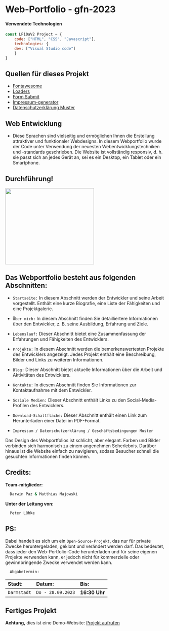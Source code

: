 <h1>Web-Portfolio - gfn-2023</h1>
	
#### Verwendete Technologien
```javascript
const LF10aV2 Project = {
  	code: ["HTML", "CSS", "Javascript"],
	technologies: {
	dev: ["Visual Studio code"]
	}
}
```
## Quellen für dieses Projekt
<ul>
	<li><a href="https://fontawesome.com/">Fontawesome</a></li>
	<li><a href="https://cssloaders.github.io/">Loaders</a></li>
	<li><a href="https://formsubmit.co/">Form Submit</a></li>
	<li><a href="https://www.impressum-generator.de/">Impressum-generator</a></li>
	<li><a href="https://www.mein-datenschutzbeauftragter.de/datenschutzerklaerung-konfigurator">Datenschutzerklärung Muster</a></li>
</ul>

## Web Entwicklung
- Diese Sprachen sind vielseitig und ermöglichen Ihnen die Erstellung attraktiver und funktionaler Webdesigns.
In diesem Webportfolio wurde der Code unter Verwendung der neuesten Webentwicklungstechniken und -standards geschrieben.
Die Website ist vollständig responsiv, d. h. sie passt sich an jedes Gerät an, sei es ein Desktop, ein Tablet oder ein Smartphone.

## Durchführung!

<p align='left'>
<img src="https://media.giphy.com/media/gh0RRgkTXedvF0pDc0/giphy.gif" width="280" height="240" frameBorder="0" class="giphy-embed" allowFullScreen></img></p>
<p align="left">

## Das Webportfolio besteht aus folgenden Abschnitten:

- `Startseite:` In diesem Abschnitt werden der Entwickler und seine Arbeit vorgestellt. Enthält eine kurze Biografie, eine Liste der Fähigkeiten und eine Projektgalerie.


- `Über mich:` In diesem Abschnitt finden Sie detailliertere Informationen über den Entwickler, z. B. seine Ausbildung, Erfahrung und Ziele.


- `Lebenslauf:` Dieser Abschnitt bietet eine Zusammenfassung der Erfahrungen und Fähigkeiten des Entwicklers.


- `Projekte:` In diesem Abschnitt werden die bemerkenswertesten Projekte des Entwicklers angezeigt. Jedes Projekt enthält eine Beschreibung, Bilder und Links zu weiteren Informationen.


- `Blog:` Dieser Abschnitt bietet aktuelle Informationen über die Arbeit und Aktivitäten des Entwicklers.


- `Kontakte:` In diesem Abschnitt finden Sie Informationen zur Kontaktaufnahme mit dem Entwickler.


- `Soziale Medien:` Dieser Abschnitt enthält Links zu den Social-Media-Profilen des Entwicklers.


- `Download-Schaltfläche:` Dieser Abschnitt enthält einen Link zum Herunterladen einer Datei im PDF-Format.

- `Impressum / Datenschutzerklärung / Geschäftsbedingungen Muster`



Das Design des Webportfolios ist schlicht, aber elegant. Farben und Bilder verbinden sich harmonisch zu einem angenehmen Seherlebnis.
Darüber hinaus ist die Website einfach zu navigieren, sodass Besucher schnell die gesuchten Informationen finden können.

## Credits:

**Team-mitglieder:**

```bash
  Darwin Paz & Matthias Majowski
```
**Unter der Leitung von:**
```bash
  Peter Lübke
```
## PS:
Dabei handelt es sich um ein `Open-Source-Projekt`, das nur für private Zwecke heruntergeladen, geklont und verändert werden darf. 
Das bedeutet, dass jeder den Web-Portfolio-Code herunterladen und für seine eigenen Projekte verwenden kann, 
er jedoch nicht für kommerzielle oder gewinnbringende Zwecke verwendet werden kann.

```http
  Abgabetermin:
```

| Stadt: | Datum:     | Bis:                       |
| :-------- | :------- | :-------------------------------- |
| `Darmstadt`      | `Do - 28.09.2023` | **16:30 Uhr**  |

## Fertiges Projekt
**Achtung,** dies ist eine Demo-Website: 
[Projekt aufrufen](https://darwinpaz.luebco-server.de/index.html)
